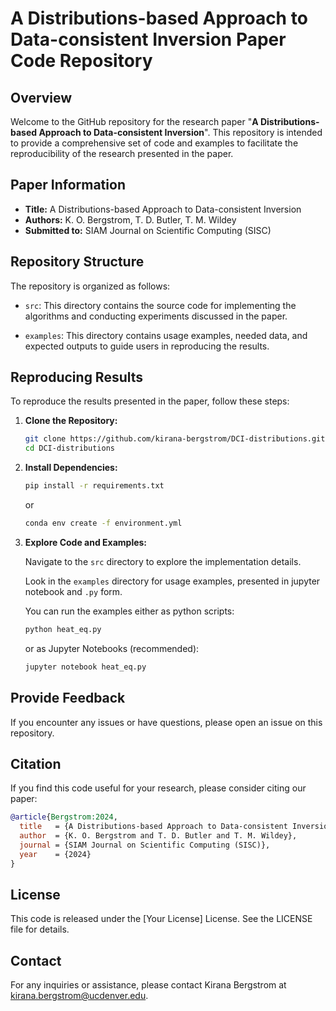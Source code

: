# A Distributions-based Approach to Data-consistent Inversion Paper Code Repository

## Overview

Welcome to the GitHub repository for the research paper "**A Distributions-based Approach to Data-consistent Inversion**". This repository is intended to provide a comprehensive set of code and examples to facilitate the reproducibility of the research presented in the paper.

## Paper Information

- **Title:** A Distributions-based Approach to Data-consistent Inversion
- **Authors:** K. O. Bergstrom, T. D. Butler, T. M. Wildey
- **Submitted to:** SIAM Journal on Scientific Computing (SISC)

## Repository Structure

The repository is organized as follows:

- `src`: This directory contains the source code for implementing the algorithms and conducting experiments discussed in the paper.

- `examples`: This directory contains usage examples, needed data, and expected outputs to guide users in reproducing the results.

## Reproducing Results

To reproduce the results presented in the paper, follow these steps:

1. **Clone the Repository:**

   ```bash
   git clone https://github.com/kirana-bergstrom/DCI-distributions.git
   cd DCI-distributions
   ```

2. **Install Dependencies:**

    ```bash
    pip install -r requirements.txt
    ```
    or
    ```bash
    conda env create -f environment.yml
    ```

3. **Explore Code and Examples:**

    Navigate to the `src` directory to explore the implementation details.

    Look in the `examples` directory for usage examples, presented in jupyter notebook and `.py` form.

    You can run the examples either as python scripts:

    ```bash
    python heat_eq.py
    ```

    or as Jupyter Notebooks (recommended):

    ```bash
    jupyter notebook heat_eq.py
    ```

## Provide Feedback

If you encounter any issues or have questions, please open an issue on this repository.

## Citation

If you find this code useful for your research, please consider citing our paper:

```bibtex
@article{Bergstrom:2024,
  title   = {A Distributions-based Approach to Data-consistent Inversion},
  author  = {K. O. Bergstrom and T. D. Butler and T. M. Wildey},
  journal = {SIAM Journal on Scientific Computing (SISC)},
  year    = {2024}
}
```

## License
This code is released under the [Your License] License. See the LICENSE file for details.

## Contact
For any inquiries or assistance, please contact Kirana Bergstrom at kirana.bergstrom@ucdenver.edu.
